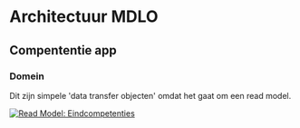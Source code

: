 # Architectuur MDLO

## Compententie app

### Domein

Dit zijn simpele 'data transfer objecten' omdat het gaat om een read model.

[![Read Model: Eindcompetenties](https://app.lucidchart.com/publicSegments/view/4197ff77-f19b-4dfb-9c4a-02c5597e583b/image.png)](https://app.lucidchart.com/documents/view/a22d92d3-4976-48d2-887a-fe82c95522b8)
